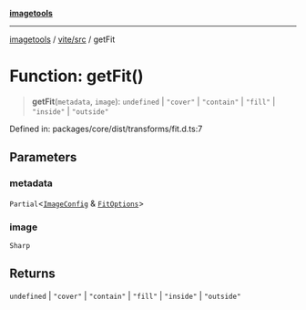 [**imagetools**](../../../README.md)

***

[imagetools](../../../modules.md) / [vite/src](../README.md) / getFit

# Function: getFit()

> **getFit**(`metadata`, `image`): `undefined` \| `"cover"` \| `"contain"` \| `"fill"` \| `"inside"` \| `"outside"`

Defined in: packages/core/dist/transforms/fit.d.ts:7

## Parameters

### metadata

`Partial`\<[`ImageConfig`](../type-aliases/ImageConfig.md) & [`FitOptions`](../interfaces/FitOptions.md)\>

### image

`Sharp`

## Returns

`undefined` \| `"cover"` \| `"contain"` \| `"fill"` \| `"inside"` \| `"outside"`
